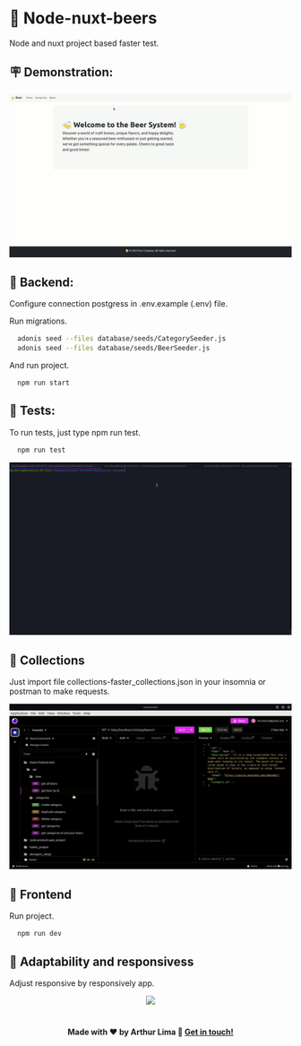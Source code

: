 # 🍺 Node-nuxt-beers

Node and nuxt project based faster test.

## 🪧 Demonstration:

<div align="center" >
  <img src="./beers-demo.gif">
</div>

## 🧰 Backend:

Configure connection postgress in .env.example (.env) file.

Run migrations.

```bash
  adonis seed --files database/seeds/CategorySeeder.js
  adonis seed --files database/seeds/BeerSeeder.js
```

And run project.

```bash
  npm run start
```

## 🧪 Tests:

To run tests, just type npm run test.

```bash
  npm run test
```

<div align="center" >
  <img src="./test.gif">
</div>

## 🧳 Collections

Just import file collections-faster_collections.json in your insomnia or postman to make requests.

<div align="center" >
  <img src="./collections.gif">
</div>


## 💅 Frontend

Run project.

```bash
  npm run dev
```

## 🦮 Adaptability and responsivess

Adjust responsive by responsively app.

<div align="center" >
  <img src="./responsive.gif">
</div>

<br/>

<h4 align="center">

Made with ♥ by Arthur Lima :wave: [Get in touch!](https://www.linkedin.com/in/arthur-lima-294ab0103/)

</h4>